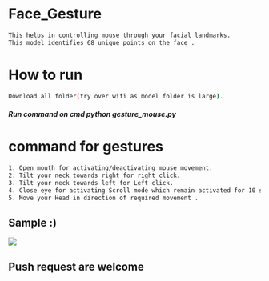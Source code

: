 # Face_Gesture
 
```bash  
This helps in controlling mouse through your facial landmarks. 
This model identifies 68 unique points on the face . 
```    
# How to run  
```bash   
Download all folder(try over wifi as model folder is large).
``` 
##### Run command on cmd  python gesture_mouse.py 

  
# command for gestures
```bash
1. Open mouth for activating/deactivating mouse movement.
2. Tilt your neck towards right for right click.
3. Tilt your neck towards left for Left click.
4. Close eye for activating Scroll mode which remain activated for 10 seconds.
5. Move your Head in direction of required movement .
```

## Sample :)
<img src="Sample/example.gif">   

## Push request are welcome 
       
  
